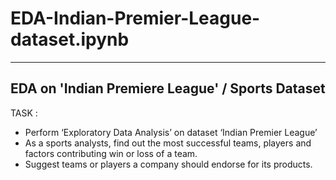 # EDA-Indian-Premier-League-dataset.ipynb
---

EDA on 'Indian Premiere League' / Sports Dataset
---
TASK :
- Perform ‘Exploratory Data Analysis’ on dataset ‘Indian Premier League’
- As a sports analysts, find out the most successful teams, players and factors contributing win or loss of a team.
- Suggest teams or players a company should endorse for its products.
